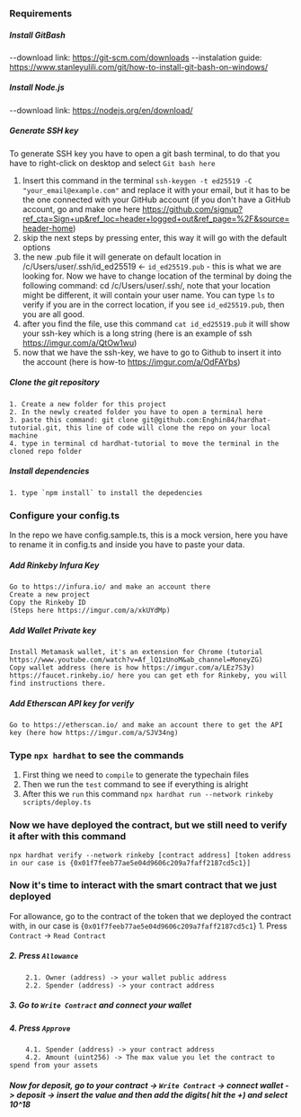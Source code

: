 ### Requirements

##### Install GitBash

--download link: https://git-scm.com/downloads
--instalation guide: https://www.stanleyulili.com/git/how-to-install-git-bash-on-windows/

##### Install Node.js

--download link: https://nodejs.org/en/download/

##### Generate SSH key
    
   To generate SSH key you have to open a git bash terminal, to do that you have to right-click on desktop and select `Git bash here`
    
   1. Insert this command in the terminal `ssh-keygen -t ed25519 -C "your_email@example.com"` and replace it with your email, but it has to be the one connected with your GitHub account (if you don't have a GitHub account, go and make one here https://github.com/signup?ref_cta=Sign+up&ref_loc=header+logged+out&ref_page=%2F&source=header-home)
   2. skip the next steps by pressing enter, this way it will go with the default options
   3. the new .pub file it will generate on default location in /c/Users/user/.ssh/id_ed25519 <- `id_ed25519.pub` - this is what we are looking for. Now we have to change location of the terminal by doing the following command: cd /c/Users/user/.ssh/, note that your location might be different, it will contain your user name. You can type `ls` to verify if you are in the correct location, if you see `id_ed25519.pub`, then you are all good.
   4. after you find the file, use this command `cat id_ed25519.pub` it will show your ssh-key which is a long string (here is an example of ssh https://imgur.com/a/QtOw1wu)
   5. now that we have the ssh-key, we have to go to Github to insert it into the account (here is how-to https://imgur.com/a/OdFAYbs)

##### Clone the git repository
    1. Create a new folder for this project
    2. In the newly created folder you have to open a terminal here
    3. paste this command: git clone git@github.com:Enghin84/hardhat-tutorial.git, this line of code will clone the repo on your local machine
    4. type in terminal cd hardhat-tutorial to move the terminal in the cloned repo folder

##### Install dependencies
    1. type `npm install` to install the depedencies

### Configure your config.ts

In the repo we have config.sample.ts, this is a mock version, here you have to rename it in config.ts and inside you have to paste your data.

##### Add Rinkeby Infura Key

    Go to https://infura.io/ and make an account there
    Create a new project
    Copy the Rinkeby ID
    (Steps here https://imgur.com/a/xkUYdMp)

##### Add Wallet Private key
    
    Install Metamask wallet, it's an extension for Chrome (tutorial https://www.youtube.com/watch?v=Af_lQ1zUnoM&ab_channel=MoneyZG)
    Copy wallet address (here is how https://imgur.com/a/LEz7S3y)
    https://faucet.rinkeby.io/ here you can get eth for Rinkeby, you will find instructions there.

##### Add Etherscan API key for verify

    Go to https://etherscan.io/ and make an account there to get the API key (here how https://imgur.com/a/SJV34ng)

### Type `npx hardhat` to see the commands
1. First thing we need to `compile` to generate the typechain files
2. Then we run the `test` command to see if everything is alright
3. After this we `run` this command `npx hardhat run --network rinkeby scripts/deploy.ts`

### Now we have deployed the contract, but we still need to verify it after with this command
`npx hardhat verify --network rinkeby [contract address] [token address in our case is {0x01f7feeb77ae5e04d9606c209a7faff2187cd5c1}]`

### Now it's time to interact with the smart contract that we just deployed 
For allowance, go to the contract of the token that we deployed the contract with, in our case is {`0x01f7feeb77ae5e04d9606c209a7faff2187cd5c1`}
    1. Press `Contract` -> `Read Contract`
##### 2. Press `Allowance`
        2.1. Owner (address) -> your wallet public address
        2.2. Spender (address) -> your contract address
##### 3. Go to `Write Contract` and connect your wallet
##### 4. Press `Approve`
        4.1. Spender (address) -> your contract address
        4.2. Amount (uint256) -> The max value you let the contract to spend from your assets
##### Now for deposit, go to your contract -> `Write Contract` -> connect wallet -> deposit -> insert the value and then add the digits( hit the +) and select 10^18
